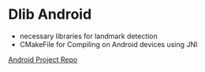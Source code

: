 # Dlib Android
- necessary libraries for landmark detection
- CMakeFile for Compiling on Android devices using JNI


[Android Project Repo](https://github.com/mhyrzt/Dlib-Android-Face-Landmark)
